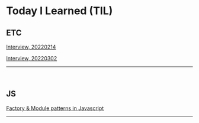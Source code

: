 # Today I Learned (TIL)

## ETC

[Interview, 20220214](interview/readme.md)

[Interview, 20220302](interview/readme2.md)

---

<br />

## JS

[Factory & Module patterns in Javascript](javascript/patterns/factory-module-pattern.md)

---
